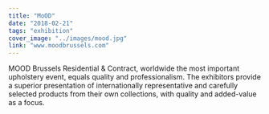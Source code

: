 ```yaml
---
title: "MoOD"
date: "2018-02-21"
tags: "exhibition"
cover_image: "../images/mood.jpg"
link: "www.moodbrussels.com"
---
```


MOOD Brussels Residential & Contract, worldwide the most important upholstery event, equals quality and professionalism. The exhibitors provide a superior presentation of internationally representative and carefully selected products from their own collections, with quality and added-value as a focus.